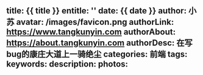 title: {{ title }}
entitle: ''
date: {{ date }}
author: 小苏
avatar: /images/favicon.png
authorLink: https://www.tangkunyin.com
authorAbout: https://about.tangkunyin.com
authorDesc: 在写bug的康庄大道上一骑绝尘
categories: 前端
tags: 
keywords: 
description: 
photos: 
---

